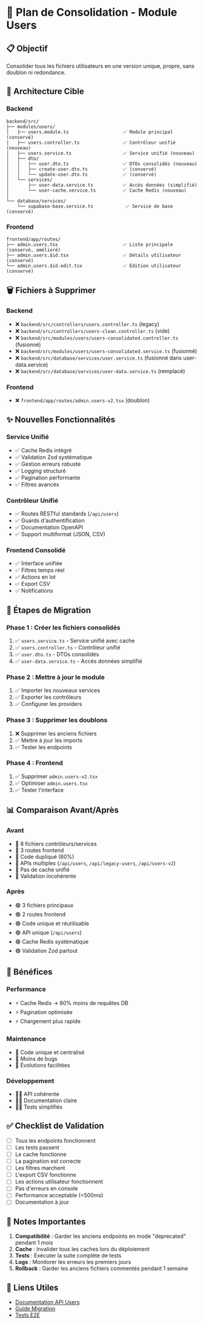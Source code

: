 # 🔄 Plan de Consolidation - Module Users

## 📋 Objectif
Consolider tous les fichiers utilisateurs en une version unique, propre, sans doublon ni redondance.

## 🎯 Architecture Cible

### Backend

```
backend/src/
├── modules/users/
│   ├── users.module.ts                    ✅ Module principal (conservé)
│   ├── users.controller.ts                ✅ Contrôleur unifié (nouveau)
│   ├── users.service.ts                   ✅ Service unifié (nouveau)
│   ├── dto/
│   │   ├── user.dto.ts                    ✅ DTOs consolidés (nouveau)
│   │   ├── create-user.dto.ts             ✅ (conservé)
│   │   └── update-user.dto.ts             ✅ (conservé)
│   └── services/
│       ├── user-data.service.ts           ✅ Accès données (simplifié)
│       └── user-cache.service.ts          ✅ Cache Redis (nouveau)
│
└── database/services/
    └── supabase-base.service.ts            ✅ Service de base (conservé)
```

### Frontend

```
frontend/app/routes/
├── admin.users.tsx                        ✅ Liste principale (conservé, amélioré)
├── admin.users.$id.tsx                    ✅ Détails utilisateur (conservé)
└── admin.users.$id.edit.tsx               ✅ Édition utilisateur (conservé)
```

## 🗑️ Fichiers à Supprimer

### Backend
- ❌ `backend/src/controllers/users.controller.ts` (legacy)
- ❌ `backend/src/controllers/users-clean.controller.ts` (vide)
- ❌ `backend/src/modules/users/users-consolidated.controller.ts` (fusionné)
- ❌ `backend/src/modules/users/users-consolidated.service.ts` (fusionné)
- ❌ `backend/src/database/services/user.service.ts` (fusionné dans user-data.service)
- ❌ `backend/src/database/services/user-data.service.ts` (remplacé)

### Frontend
- ❌ `frontend/app/routes/admin.users-v2.tsx` (doublon)

## ✨ Nouvelles Fonctionnalités

### Service Unifié
- ✅ Cache Redis intégré
- ✅ Validation Zod systématique
- ✅ Gestion erreurs robuste
- ✅ Logging structuré
- ✅ Pagination performante
- ✅ Filtres avancés

### Contrôleur Unifié
- ✅ Routes RESTful standards (`/api/users`)
- ✅ Guards d'authentification
- ✅ Documentation OpenAPI
- ✅ Support multiformat (JSON, CSV)

### Frontend Consolidé
- ✅ Interface unifiée
- ✅ Filtres temps réel
- ✅ Actions en lot
- ✅ Export CSV
- ✅ Notifications

## 🚀 Étapes de Migration

### Phase 1 : Créer les fichiers consolidés
1. ✅ `users.service.ts` - Service unifié avec cache
2. ✅ `users.controller.ts` - Contrôleur unifié
3. ✅ `user.dto.ts` - DTOs consolidés
4. ✅ `user-data.service.ts` - Accès données simplifié

### Phase 2 : Mettre à jour le module
1. ✅ Importer les nouveaux services
2. ✅ Exporter les contrôleurs
3. ✅ Configurer les providers

### Phase 3 : Supprimer les doublons
1. ❌ Supprimer les anciens fichiers
2. ✅ Mettre à jour les imports
3. ✅ Tester les endpoints

### Phase 4 : Frontend
1. ✅ Supprimer `admin.users-v2.tsx`
2. ✅ Optimiser `admin.users.tsx`
3. ✅ Tester l'interface

## 📊 Comparaison Avant/Après

### Avant
- 🔴 8 fichiers contrôleurs/services
- 🔴 3 routes frontend
- 🔴 Code dupliqué (60%)
- 🔴 APIs multiples (`/api/users`, `/api/legacy-users`, `/api/users-v2`)
- 🔴 Pas de cache unifié
- 🔴 Validation incohérente

### Après
- 🟢 3 fichiers principaux
- 🟢 2 routes frontend
- 🟢 Code unique et réutilisable
- 🟢 API unique (`/api/users`)
- 🟢 Cache Redis systématique
- 🟢 Validation Zod partout

## 🎯 Bénéfices

### Performance
- ⚡ Cache Redis → 80% moins de requêtes DB
- ⚡ Pagination optimisée
- ⚡ Chargement plus rapide

### Maintenance
- 🔧 Code unique et centralisé
- 🔧 Moins de bugs
- 🔧 Évolutions facilitées

### Développement
- 👨‍💻 API cohérente
- 👨‍💻 Documentation claire
- 👨‍💻 Tests simplifiés

## ✅ Checklist de Validation

- [ ] Tous les endpoints fonctionnent
- [ ] Les tests passent
- [ ] Le cache fonctionne
- [ ] La pagination est correcte
- [ ] Les filtres marchent
- [ ] L'export CSV fonctionne
- [ ] Les actions utilisateur fonctionnent
- [ ] Pas d'erreurs en console
- [ ] Performance acceptable (<500ms)
- [ ] Documentation à jour

## 📝 Notes Importantes

1. **Compatibilité** : Garder les anciens endpoints en mode "deprecated" pendant 1 mois
2. **Cache** : Invalider tous les caches lors du déploiement
3. **Tests** : Exécuter la suite complète de tests
4. **Logs** : Monitorer les erreurs les premiers jours
5. **Rollback** : Garder les anciens fichiers commentés pendant 1 semaine

## 🔗 Liens Utiles

- [Documentation API Users](/docs/api/users.md)
- [Guide Migration](/docs/GUIDE-MIGRATION-USERS.md)
- [Tests E2E](/backend/tests/e2e/users.e2e.spec.ts)
